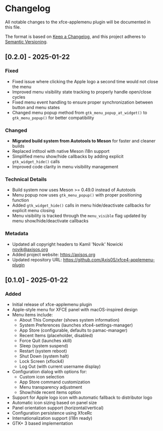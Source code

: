 # Changelog

All notable changes to the xfce-applemenu plugin will be documented in this file.

The format is based on [Keep a Changelog](https://keepachangelog.com/en/1.0.0/),
and this project adheres to [Semantic Versioning](https://semver.org/spec/v2.0.0.html).

## [0.2.0] - 2025-01-22

### Fixed
- Fixed issue where clicking the Apple logo a second time would not close the menu
- Improved menu visibility state tracking to properly handle open/close cycles
- Fixed menu event handling to ensure proper synchronization between button and menu states
- Changed menu popup method from `gtk_menu_popup_at_widget()` to `gtk_menu_popup()` for better compatibility

### Changed
- **Migrated build system from Autotools to Meson** for faster and cleaner builds
- Replaced intltool with native Meson i18n support
- Simplified menu show/hide callbacks by adding explicit `gtk_widget_hide()` calls
- Improved code clarity in menu visibility management

### Technical Details
- Build system now uses Meson >= 0.49.0 instead of Autotools
- Menu popup now uses `gtk_menu_popup()` with proper positioning function
- Added `gtk_widget_hide()` calls in menu hide/deactivate callbacks for explicit menu closing
- Menu visibility is tracked through the `menu_visible` flag updated by menu show/hide/deactivate callbacks

### Metadata
- Updated all copyright headers to Kamil 'Novik' Nowicki <novik@axisos.org>
- Added project website: https://axisos.org
- Updated repository URL: https://github.com/Axis0S/xfce4-applemenu-plugin

## [0.1.0] - 2025-01-22

### Added
- Initial release of xfce-applemenu plugin
- Apple-style menu for XFCE panel with macOS-inspired design
- Menu items include:
  - About This Computer (shows system information)
  - System Preferences (launches xfce4-settings-manager)
  - App Store (configurable, defaults to pamac-manager)
  - Recent Items (placeholder, disabled)
  - Force Quit (launches xkill)
  - Sleep (system suspend)
  - Restart (system reboot)
  - Shut Down (system halt)
  - Lock Screen (xflock4)
  - Log Out (with current username display)
- Configuration dialog with options for:
  - Custom icon selection
  - App Store command customization
  - Menu transparency adjustment
  - Show/hide recent items option
- Support for Apple logo icon with automatic fallback to distributor logo
- Automatic icon sizing based on panel size
- Panel orientation support (horizontal/vertical)
- Configuration persistence using XfceRc
- Internationalization support (i18n ready)
- GTK+ 3 based implementation
